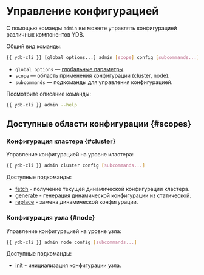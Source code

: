 # Управление конфигурацией

С помощью команды `admin` вы можете управлять конфигурацией различных компонентов YDB.

Общий вид команды:

```bash
{{ ydb-cli }} [global options...] admin [scope] config [subcommands...]
```

* `global options` — [глобальные параметры](../global-options.md).
* `scope` — область применения конфигурации (cluster, node).
* `subcommands` — подкоманды для управления конфигурацией.

Посмотрите описание команды:

```bash
{{ ydb-cli }} admin --help
```

## Доступные области конфигурации {#scopes}

### Конфигурация кластера {#cluster}

Управление конфигурацией на уровне кластера:

```bash
{{ ydb-cli }} admin cluster config [subcommands...]
```

Доступные подкоманды:
* [fetch](cluster/fetch.md) - получение текущей динамической конфигурации кластера.
* [generate](cluster/generate.md) - генерация динамической конфигурации из статической.
* [replace](cluster/replace.md) - замена динамической конфигурации.

### Конфигурация узла {#node}

Управление конфигурацией на уровне узла:

```bash
{{ ydb-cli }} admin node config [subcommands...]
```

Доступные подкоманды:
* [init](node/init.md) - инициализация конфигурации узла.
